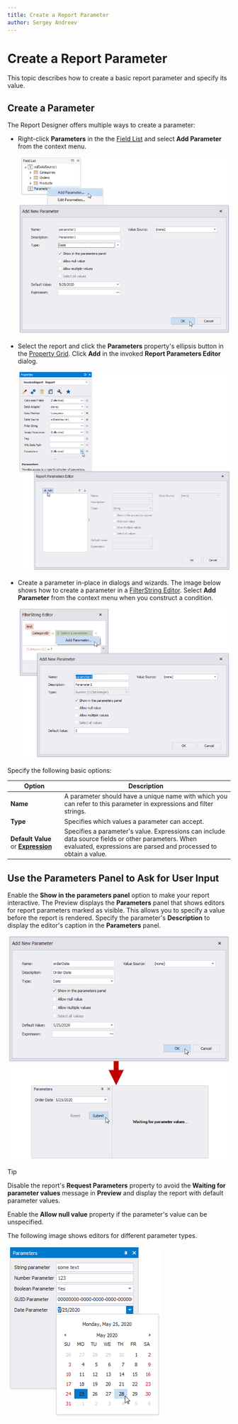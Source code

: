 ```yaml
---
title: Create a Report Parameter
author: Sergey Andreev
---
```

# Create a Report Parameter

This topic describes how to create a basic report parameter and specify its value.

## Create a Parameter

The Report Designer offers multiple ways to create a parameter:

* Right-click **Parameters** in the the [Field List](../../report-designer-tools/ui-panels/field-list.md) and select **Add Parameter** from the context menu.

    ![Field List - Add Parameter](../../../../../images/eurd-win-fieldlist-add-parameter.png)

* Select the report and click the **Parameters** property's ellipsis button in the [Property Grid](../../report-designer-tools/ui-panels/property-grid.md). Click **Add** in the invoked **Report Parameters Editor** dialog.

    ![Create Report Parameter from PRoperty Grid](../../../../../images/eurd-win-create-report-parameter-from-property-grid.png)

* Create a parameter in-place in dialogs and wizards. The image below shows how to create a parameter in a [FilterString Editor](../../use-expressions.md#filterstring-editor). Select **Add Parameter** from the context menu when you construct a condition.

    ![Filter String - Add Parameter](../../../../../images/eurd-win-parameters-filter-string-add-parameter.png)

Specify the following basic options:

| Option | Description |
| --- | --- |
| **Name** | A parameter should have a unique name with which you can refer to this parameter in expressions and filter strings. |
| **Type** | Specifies which values a parameter can accept. |
| **Default Value** or **[Expression](../../use-expressions.md#expression-syntax)** | Specifies a parameter's value. Expressions can include data source fields or other parameters. When evaluated, expressions are parsed and processed to obtain a value. |

## Use the Parameters Panel to Ask for User Input

Enable the **Show in the parameters panel** option to make your report interactive. The Preview displays the **Parameters** panel that shows editors for report parameters marked as visible. This allows you to specify a value before the report is rendered. Specify the parameter's **Description** to display the editor's caption in the **Parameters** panel.

![Parameters Panel](../../../../../images/eurd-win-parameters-create-date-parameter.png)

> [!TIP]
> Disable the report's **Request Parameters** property to avoid the **Waiting for parameter values** message in **Preview** and display the report with default parameter values.

Enable the **Allow null value** property if the parameter's value can be unspecified.

The following image shows editors for different parameter types.

![Parameter Editors](../../../../../images/eurd-win-parameter-editors.png)
